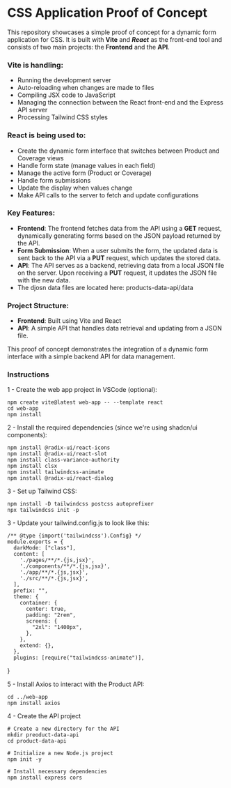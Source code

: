 
# CSS Application Proof of Concept

This repository showcases a simple proof of concept for a dynamic form application for CSS. It is built with **Vite** and ***React*** as the front-end tool and consists of two main projects: the **Frontend** and the **API**.

### Vite is handling:
- Running the development server
- Auto-reloading when changes are made to files
- Compiling JSX code to JavaScript
- Managing the connection between the React front-end and the Express API server
- Processing Tailwind CSS styles

### React is being used to:
- Create the dynamic form interface that switches between Product and Coverage views
- Handle form state (manage values in each field)
- Manage the active form (Product or Coverage)
- Handle form submissions
- Update the display when values change
- Make API calls to the server to fetch and update configurations


### Key Features:
- **Frontend**: The frontend fetches data from the API using a **GET** request, dynamically generating forms based on the JSON payload returned by the API.
- **Form Submission**: When a user submits the form, the updated data is sent back to the API via a **PUT** request, which updates the stored data.
- **API**: The API serves as a backend, retrieving data from a local JSON file on the server. Upon receiving a **PUT** request, it updates the JSON file with the new data.
- The djosn data files are located here: products-data-api/data

### Project Structure:
- **Frontend**: Built using Vite and React
- **API**: A simple API that handles data retrieval and updating from a JSON file.

This proof of concept demonstrates the integration of a dynamic form interface with a simple backend API for data management.

### Instructions


1 - Create the web app project in VSCode (optional):

    npm create vite@latest web-app -- --template react
    cd web-app
    npm install

2 - Install the required dependencies (since we're using shadcn/ui components):

    npm install @radix-ui/react-icons
    npm install @radix-ui/react-slot
    npm install class-variance-authority
    npm install clsx
    npm install tailwindcss-animate
    npm install @radix-ui/react-dialog


3 - Set up Tailwind CSS:

    npm install -D tailwindcss postcss autoprefixer
    npx tailwindcss init -p

3 - Update your tailwind.config.js to look like this:

    /** @type {import('tailwindcss').Config} */
    module.exports = {
      darkMode: ["class"],
      content: [
        './pages/**/*.{js,jsx}',
        './components/**/*.{js,jsx}',
        './app/**/*.{js,jsx}',
        './src/**/*.{js,jsx}',
      ],
      prefix: "",
      theme: {
        container: {
          center: true,
          padding: "2rem",
          screens: {
            "2xl": "1400px",
          },
        },
        extend: {},
      },
      plugins: [require("tailwindcss-animate")],
}

5 - Install Axios to interact with the Product API:

    cd ../web-app
    npm install axios


4 - Create the API project

    # Create a new directory for the API
    mkdir preoduct-data-api
    cd product-data-api
    
    # Initialize a new Node.js project
    npm init -y
    
    # Install necessary dependencies
    npm install express cors

